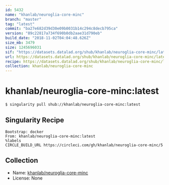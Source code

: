 ```yaml
---
id: 5432
name: "khanlab/neuroglia-core-minc"
branch: "master"
tag: "latest"
commit: "ba27e682d39d30e09b0031b14c294c8decb795ca"
version: "89c22817a734f690b0db2aae31d790eb"
build_date: "2018-11-02T04:04:48.626Z"
size_mb: 3479
size: 1245696031
sif: "https://datasets.datalad.org/shub/khanlab/neuroglia-core-minc/latest/2018-11-02-ba27e682-89c22817/89c22817a734f690b0db2aae31d790eb.simg"
url: https://datasets.datalad.org/shub/khanlab/neuroglia-core-minc/latest/2018-11-02-ba27e682-89c22817/
recipe: https://datasets.datalad.org/shub/khanlab/neuroglia-core-minc/latest/2018-11-02-ba27e682-89c22817/Singularity
collection: khanlab/neuroglia-core-minc
---
```


# khanlab/neuroglia-core-minc:latest

```bash
$ singularity pull shub://khanlab/neuroglia-core-minc:latest
```

## Singularity Recipe

```singularity
Bootstrap: docker
From: khanlab/neuroglia-core-minc:latest
%labels
CIRCLE_BUILD_URL https://circleci.com/gh/khanlab/neuroglia-core-minc/5
```

## Collection

 - Name: [khanlab/neuroglia-core-minc](https://github.com/khanlab/neuroglia-core-minc)
 - License: None

